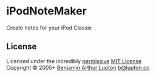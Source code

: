 # iPodNoteMaker

Create notes for your iPod Classic


## License
Licensed under the incredibly [permissive](http://en.wikipedia.org/wiki/Permissive_free_software_licence) [MIT License](http://creativecommons.org/licenses/MIT/)
<br/>Copyright © 2005+ [Benjamin Arthur Lupton](http://balupton.com) <b@lupton.cc>